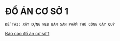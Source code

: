 # ĐỒ ÁN CƠ SỞ 1
	ĐỀ TÀI: XÂY DỰNG WEB BÁN SẢN PHẨM THỦ CÔNG GÂY QUỸ
 [Báo cáo đồ án cơ sở 1](https://docs.google.com/document/d/1vM_9lgWxOj3J_xq8KqHBESXUPWkKapuQ/edit?usp=drive_link&ouid=111459988464862486534&rtpof=true&sd=true)
